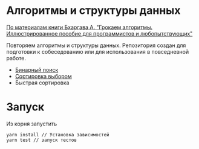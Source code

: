 # Алгоритмы и структуры данных

[По материалам книги Бхаргава А. "Грокаем алгоритмы. Иллюстрированное пособие для программистов и любопытствующих"](https://www.piter.com/product/grokaem-algoritmy-illyustrirovannoe-posobie-dlya-programmistov-i-lyubopytstvuyuschih-2)

Повторяем алгоритмы и структуры данных. Репозитория создан для подготовки к собеседованию или для использования в повседневной работе.

- [Бинарный поиск](01_binary_search/)
- [Сортировка выбором](01_binary_search/)
- Быстрая сортировка

# Запуск

Из корня запустить

```
yarn install // Установка зависимостей
yarn test // запуск тестов
```
